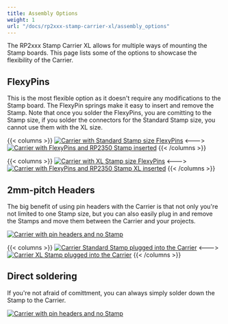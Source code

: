 ```yaml
---
title: Assembly Options
weight: 1
url: "/docs/rp2xxx-stamp-carrier-xl/assembly_options"
---
```


The RP2xxx Stamp Carrier XL allows for multiple ways of mounting the Stamp boards. This page lists some of the options to showcase the flexibility of the Carrier.

## FlexyPins

This is the most flexible option as it doesn't require any modifications to the Stamp board. The FlexyPin springs make it easy to insert and remove the Stamp. Note that once you solder the FlexyPins, you are comitting to the Stamp size, if you solder the connectors for the Standard Stamp size, you cannot use them with the XL size.

{{< columns >}}
[![Carrier with Standard Stamp size FlexyPins](/docs/rp2xxx-stamp-carrier-xl/carrier_flexypin_stamp_empty.jpg)](/docs/rp2xxx-stamp-carrier-xl/carrier_flexypin_stamp_empty.jpg)
<--->
[![Carrier with FlexyPins and RP2350 Stamp inserted](/docs/rp2xxx-stamp-carrier-xl/carrier_flexypin_stamp.jpg)](/docs/rp2xxx-stamp-carrier-xl/carrier_flexypin_stamp.jpg)
{{< /columns >}}

{{< columns >}}
[![Carrier with XL Stamp size FlexyPins](/docs/rp2xxx-stamp-carrier-xl/carrier_flexypin_stamp_xl_empty.jpg)](/docs/rp2xxx-stamp-carrier-xl/carrier_flexypin_stamp_xl_empty.jpg)
<--->
[![Carrier with FlexyPins and RP2350 Stamp XL inserted](/docs/rp2xxx-stamp-carrier-xl/carrier_flexypin_stamp_xl.jpg)](/docs/rp2xxx-stamp-carrier-xl/carrier_flexypin_stamp_xl.jpg)
{{< /columns >}}

## 2mm-pitch Headers

The big benefit of using pin headers with the Carrier is that not only you're not limited to one Stamp size, but you can also easily plug in and remove the Stamps and move them between the Carrier and your projects.

<div class="text-center">

[![Carrier with pin headers and no Stamp](/docs/rp2xxx-stamp-carrier-xl/carrier_header_empty.jpg)](/docs/rp2xxx-stamp-carrier-xl/carrier_header_empty.jpg)

</div>

{{< columns >}}
[![Carrier Standard Stamp plugged into the Carrier](/docs/rp2xxx-stamp-carrier-xl/carrier_header_stamp.jpg)](/docs/rp2xxx-stamp-carrier-xl/carrier_header_stamp.jpg)
<--->
[![Carrier XL Stamp plugged into the Carrier](/docs/rp2xxx-stamp-carrier-xl/carrier_header_stamp_xl.jpg)](/docs/rp2xxx-stamp-carrier-xl/carrier_header_stamp_xl.jpg)
{{< /columns >}}

## Direct soldering

If you're not afraid of comittment, you can always simply solder down the Stamp to the Carrier.

<div class="text-center">

[![Carrier with pin headers and no Stamp](/docs/rp2xxx-stamp-carrier-xl/carrier_soldered_stamp.jpg)](/docs/rp2xxx-stamp-carrier-xl/carrier_soldered_stamp.jpg)

</div>
